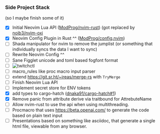 
### Side Project Stack

(so I maybe finish some of it)

- [x] Initial Neovim Lua API ([ModProg/nvim-rust](https://github.com/ModProg/nvim-rust/)) (got replaced by [noib3/nvim-oxi](https://github.com/noib3/nvim-oxi)
- [x] Neovim Config Plugin in Rust ^^ ([ModProg/config.nvim](https://github.com/ModProg/config.nvim/))
- [ ] Shada manipulator for nvim to remove the jumplist (or something that individually syncs the data I want to sync)
- [ ] Rewrite Neovim Config ^^
- [ ] Sane Figglet unicode and toml based fogfont format
- [ ] ![twitchctl](https://github.com/cafce25/twitchctl)
- [ ] macro_rules like proc macro input parser
- [ ] extend https://git.sr.ht/~ireas/merge-rs with `TryMerge`
- [ ] Finish Neovim Lua API
- [ ] Implement secret store for ENV tokens
- [x] add types to cargo-hatch ([dnaka91/cargo-hatch#1](https://github.com/dnaka91/cargo-hatch/issues/1))
- [x] Remove panic from attribute derive via traitbound for AttrebuteName
- [ ] Allow nvim-rust to use the api when using multithreading.
- [ ] Procmacro that uses https://beta.openai.com/ to generate the code based on plain text input
- [ ] Presentations based on something like asciidoc, that generate a single html file, viewable from any browser.
<!--
**ModProg/ModProg** is a ✨ _special_ ✨ repository because its `README.md` (this file) appears on your GitHub profile.

Here are some ideas to get you started:

- 🔭 I’m currently working on ...
- 🌱 I’m currently learning ...
- 👯 I’m looking to collaborate on ...
- 🤔 I’m looking for help with ...
- 💬 Ask me about ...
- 📫 How to reach me: ...
- 😄 Pronouns: ...
- ⚡ Fun fact: ...
-->
